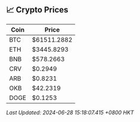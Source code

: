 ## 📈 Crypto Prices

| Coin | Price |
| ---- | ----- |
| BTC | $61511.2882 |
| ETH | $3445.8293 |
| BNB | $578.2663 |
| CRV | $0.2949 |
| ARB | $0.8231 |
| OKB | $42.2319 |
| DOGE | $0.1253 |

_Last Updated: 2024-06-28 15:18:07.415 +0800 HKT_